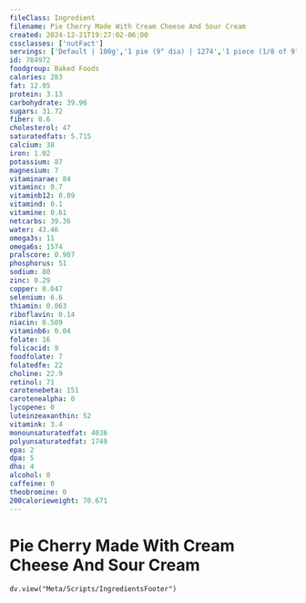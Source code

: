 ```yaml
---
fileClass: Ingredient
filename: Pie Cherry Made With Cream Cheese And Sour Cream
created: 2024-12-21T19:27:02-06:00
cssclasses: ['nutFact']
servings: ['Default | 100g','1 pie (9" dia) | 1274','1 piece (1/8 of 9" dia) | 159','1 surface inch | 20']
id: 784972
foodgroup: Baked Foods
calories: 283
fat: 12.95
protein: 3.13
carbohydrate: 39.96
sugars: 31.72
fiber: 0.6
cholesterol: 47
saturatedfats: 5.715
calcium: 38
iron: 1.02
potassium: 87
magnesium: 7
vitaminarae: 84
vitaminc: 0.7
vitaminb12: 0.09
vitamind: 0.1
vitamine: 0.61
netcarbs: 39.36
water: 43.46
omega3s: 11
omega6s: 1574
pralscore: 0.907
phosphorus: 51
sodium: 80
zinc: 0.29
copper: 0.047
selenium: 6.6
thiamin: 0.063
riboflavin: 0.14
niacin: 0.509
vitaminb6: 0.04
folate: 16
folicacid: 9
foodfolate: 7
folatedfe: 22
choline: 22.9
retinol: 71
carotenebeta: 151
carotenealpha: 0
lycopene: 0
luteinzeaxanthin: 52
vitamink: 3.4
monounsaturatedfat: 4036
polyunsaturatedfat: 1749
epa: 2
dpa: 5
dha: 4
alcohol: 0
caffeine: 0
theobromine: 0
200calorieweight: 70.671
---
```


# Pie Cherry Made With Cream Cheese And Sour Cream

```dataviewjs
dv.view("Meta/Scripts/IngredientsFooter")
```